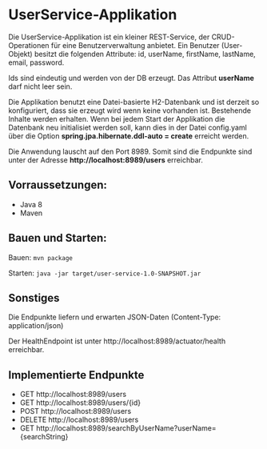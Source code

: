 # UserService-Applikation
Die UserService-Applikation ist ein kleiner REST-Service, der CRUD-Operationen für eine Benutzerverwaltung anbietet.
Ein Benutzer (User-Objekt) besitzt die folgenden Attribute:
id, userName, firstName, lastName, email, password.

Ids sind eindeutig und werden von der DB erzeugt. Das Attribut **userName** darf nicht leer sein.

Die Applikation benutzt eine Datei-basierte H2-Datenbank und ist derzeit so konfiguriert, dass sie erzeugt 
wird wenn keine vorhanden ist. Bestehende Inhalte werden erhalten. 
Wenn bei jedem Start der Applikation die Datenbank neu initialisiet werden soll, 
kann dies in der Datei config.yaml über die Option **spring.jpa.hibernate.ddl-auto = create** erreicht werden.

Die Anwendung lauscht auf den Port 8989. Somit sind die Endpunkte sind unter der Adresse **http://localhost:8989/users** 
erreichbar. 
 
## Vorraussetzungen:
* Java 8
* Maven

## Bauen und Starten:
Bauen: `mvn package`

Starten: `java -jar target/user-service-1.0-SNAPSHOT.jar`

## Sonstiges
Die Endpunkte liefern und erwarten JSON-Daten (Content-Type: application/json)

Der HealthEndpoint ist unter http://localhost:8989/actuator/health erreichbar.

## Implementierte Endpunkte
* GET http://localhost:8989/users
* GET http://localhost:8989/users/{id}
* POST http://localhost:8989/users
* DELETE http://localhost:8989/users
* GET http://localhost:8989/searchByUserName?userName={searchString}



 
